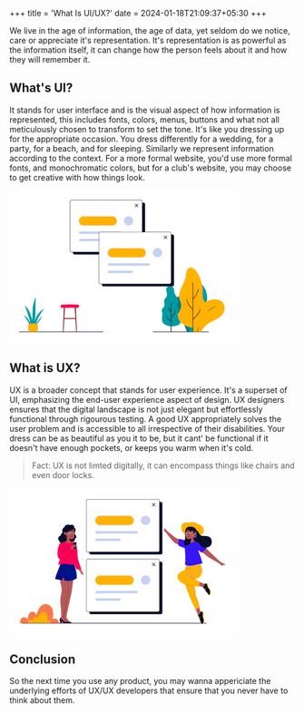 +++
title = 'What Is UI/UX?'
date = 2024-01-18T21:09:37+05:30
+++

We live in the age of information, the age of data, yet seldom do we notice, care or appreciate it's representation. It's representation is as powerful as the information itself, it can change how the person feels about it and how they will remember it.

## What's UI?
It stands for user interface and is the visual aspect of how information is represented, this includes fonts, colors, menus, buttons and what not all meticulously chosen to transform to set the tone. It's like you dressing up for the appropriate occasion. You dress differently for a wedding, for a party, for a beach, and for sleeping. Similarly we represent information according to the context. For a more formal website, you'd use more formal fonts, and monochromatic colors, but for a club's website, you may choose to get creative with how things look.

![ui](ui.png)

## What is UX?
UX is a broader concept that stands for user experience. It's a superset of UI, emphasizing the end-user experience aspect of design. UX designers ensures that the digital landscape is not just elegant but effortlessly functional through rigourous testing. A good UX appropriately solves the user problem and is accessible to all irrespective of their disabilities. Your dress can be as beautiful as you it to be, but it cant' be functional if it doesn't have enough pockets, or keeps you warm when it's cold.

> Fact: UX is not limted digitally, it can encompass things like chairs and even door locks.

![ux](ux.png) 

## Conclusion
So the next time you use any product, you may wanna appericiate the underlying efforts of UX/UX developers that ensure that you never have to think about them.
